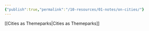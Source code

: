 ```yaml
---
{"publish":true,"permalink":"/10-resources/01-notes/on-cities/"}
---
```



[[Cities as Themeparks\|Cities as Themeparks]]
